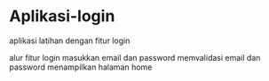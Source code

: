 # Aplikasi-login
aplikasi latihan dengan fitur login

alur fitur login
masukkan email dan password
memvalidasi email dan password
menampilkan halaman home 
